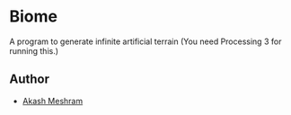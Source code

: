 # Biome
A program to generate infinite artificial terrain
(You need Processing 3 for running this.)

## Author
*  [Akash Meshram](https://github.com/akashmeshram)
